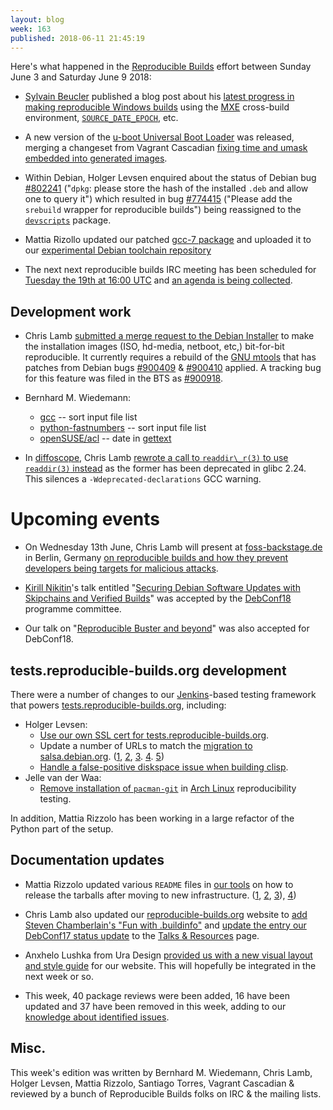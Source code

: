 ```yaml
---
layout: blog
week: 163
published: 2018-06-11 21:45:19
---
```


Here's what happened in the [Reproducible Builds](https://reproducible-builds.org) effort between Sunday June 3 and Saturday June 9 2018:

* [Sylvain Beucler](https://blog.beuc.net/) published a blog post about his [latest progress in making reproducible Windows builds](https://blog.beuc.net/posts/Reproducible_Windows_builds/) using the [MXE](http://mxe.cc/) cross-build environment, [`SOURCE_DATE_EPOCH`](https://reproducible-builds.org/specs/source-date-epoch/), etc.

* A new version of the [u-boot Universal Boot Loader](https://www.denx.de/wiki/U-Boot) was released, merging a changeset from Vagrant Cascadian [fixing time and umask embedded into generated images](http://git.denx.de/?p=u-boot.git;a=commit;h=8664ab7debabfb6e1049c81030c2a18fd3eecb58).

* Within Debian, Holger Levsen enquired about the status of Debian bug [#802241](https://bugs.debian.org/802241) ("`dpkg`: please store the hash of the installed `.deb` and allow one to query it") which resulted in bug [#774415](https://bugs.debian.org/774415) ("Please add the `srebuild` wrapper for reproducible builds") being reassigned to the [`devscripts`](https://salsa.debian.org/debian/devscripts) package.

* Mattia Rizollo updated our patched [gcc-7 package]((https://tracker.debian.org/pkg/gcc-7)) and uploaded it to our [experimental Debian toolchain repository](https://wiki.debian.org/ReproducibleBuilds/ExperimentalToolchain)

* The next next reproducible builds IRC meeting has been scheduled for [Tuesday the 19th at 16:00 UTC](http://time.is/compare/1600_19_Jun_2018_in_UTC) and [an agenda is being collected](https://pad.riseup.net/p/reproducible-irc-meeting-12).

Development work
----------------

* Chris Lamb [submitted a merge request to the Debian Installer](https://salsa.debian.org/installer-team/debian-installer/merge_requests/3) to make the installation images (ISO, hd-media, netboot, etc,) bit-for-bit reproducible. It currently requires a rebuild of the [GNU mtools](https://www.gnu.org/software/mtools/) that has patches from Debian bugs [#900409](https://bugs.debian.org/900409) & [#900410](https://bugs.debian.org/900410) applied. A tracking bug for this feature was filed in the BTS as [#900918](https://bugs.debian.org/900918).

* Bernhard M. Wiedemann:
  * [gcc](https://gcc.gnu.org/ml/gcc-patches/2018-06/msg00516.html) -- sort input file list
  * [python-fastnumbers](https://github.com/SethMMorton/fastnumbers/pull/12) -- sort input file list
  * [openSUSE/acl](https://bugzilla.opensuse.org/show_bug.cgi?id=1095795) -- date in [gettext](https://www.gnu.org/software/gettext/)

* In [diffoscope](https://diffoscope.org/), Chris Lamb [rewrote a call to `readdir\_r(3)` to use `readdir(3)` instead](https://salsa.debian.org/reproducible-builds/disorderfs/commit/fbfd4d0) as the former has been deprecated in glibc 2.24. This silences a `-Wdeprecated-declarations` GCC warning.


Upcoming events
===============

* On Wednesday 13th June, Chris Lamb will present at [foss-backstage.de](https://foss-backstage.de) in Berlin, Germany [on reproducible builds and how they prevent developers being targets for malicious attacks](https://foss-backstage.de/session/think-youre-not-target-tale-3-developers).

* [Kirill Nikitin](https://people.epfl.ch/kirill.nikitin)'s talk entitled "[Securing Debian Software Updates with Skipchains and Verified Builds](https://debconf18.debconf.org/talks/46-securing-debian-software-updates-with-skipchains-and-verified-builds/)" was accepted by the [DebConf18](https://debconf18.debconf.org) programme committee.

* Our talk on "[Reproducible Buster and beyond](https://debconf18.debconf.org/talks/80-reproducible-buster-and-beyond/)" was also accepted for DebConf18.


tests.reproducible-builds.org development
-----------------------------------------

There were a number of changes to our [Jenkins](https://jenkins.io/)-based testing framework that powers [tests.reproducible-builds.org](https://tests.reproducible-builds.org/), including:

* Holger Levsen:
    * [Use our own SSL cert for tests.reproducible-builds.org](https://salsa.debian.org/qa/jenkins.debian.net/commit/98759b20).
    * Update a number of URLs to match the [migration to salsa.debian.org](https://wiki.debian.org/Salsa/AliothMigration). ([1](https://salsa.debian.org/qa/jenkins.debian.net/commit/f9777bdd), [2](https://salsa.debian.org/qa/jenkins.debian.net/commit/93970226), [3](https://salsa.debian.org/qa/jenkins.debian.net/commit/b6b60b84). [4](https://salsa.debian.org/qa/jenkins.debian.net/commit/f613997e). [5](https://salsa.debian.org/qa/jenkins.debian.net/commit/533f17f2))
    * [Handle a false-positive diskspace issue when building clisp](https://salsa.debian.org/qa/jenkins.debian.net/commit/e23f278d).
* Jelle van der Waa:
    * [Remove installation of `pacman-git`](https://salsa.debian.org/qa/jenkins.debian.net/commit/c414ae7f) in [Arch Linux](https://www.archlinux.org/) reproducibility testing.

In addition, Mattia Rizzolo has been working in a large refactor of the Python part of the setup.


Documentation updates
---------------------

* Mattia Rizzolo updated various `README` files in [our tools](https://reproducible-builds.org/tools/) on how to release the tarballs after moving to new infrastructure. ([1](https://salsa.debian.org/reproducible-builds/strip-nondeterminism/commit/9f1c756), [2](https://salsa.debian.org/reproducible-builds/disorderfs/commit/4810a11), [3](https://salsa.debian.org/reproducible-builds/reprotest/commit/1140670)), [4](https://salsa.debian.org/reproducible-builds/trydiffoscope/commit/63ae0f7))

* Chris Lamb also updated our [reproducible-builds.org](https://reproducible-builds.org/) website to [add Steven Chamberlain's "Fun with .buildinfo"](https://salsa.debian.org/reproducible-builds/reproducible-website/commit/e8ed178) and [update the entry our DebConf17 status update](https://salsa.debian.org/reproducible-builds/reproducible-website/commit/c59f287) to the [Talks & Resources](https://reproducible-builds.org/resources/) page.

* Anxhelo Lushka from Ura Design [provided us with a new visual layout and style guide](https://lists.reproducible-builds.org/pipermail/rb-general/2018-June/001001.html) for our website. This will hopefully be integrated in the next week or so.

* This week, 40 package reviews were been added, 16 have been updated and 37 have been removed in this week, adding to our [knowledge about identified issues](https://tests.reproducible-builds.org/debian/index_issues.html).


Misc.
-----

This week's edition was written by Bernhard M. Wiedemann, Chris Lamb, Holger Levsen, Mattia Rizzolo, Santiago Torres, Vagrant Cascadian & reviewed by a bunch of Reproducible Builds folks on IRC & the mailing lists.
